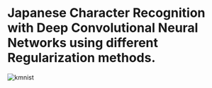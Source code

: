 # Japanese Character Recognition with Deep Convolutional Neural Networks using different Regularization methods.
![kmnist](https://user-images.githubusercontent.com/47734496/60606296-b794f480-9dd8-11e9-97fe-e5cb9ed2cd75.png)
